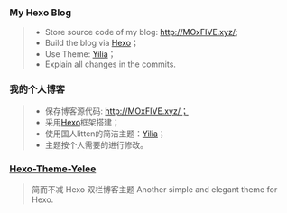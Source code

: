 
### My Hexo Blog
> - Store source code of my blog: http://MOxFIVE.xyz/;
> - Build the blog via [Hexo](https://hexo.io/)；
> - Use Theme: [Yilia](https://github.com/litten/hexo-theme-yilia)；
> - Explain all changes in the commits.

### 我的个人博客
> - 保存博客源代码: http://MOxFIVE.xyz/；
> - 采用[Hexo](https://hexo.io/)框架搭建；
> - 使用国人litten的简洁主题：[Yilia](https://github.com/litten/hexo-theme-yilia)；
> - 主题按个人需要的进行修改。

### [Hexo-Theme-Yelee](https://github.com/MOxFIVE/hexo-theme-yelee)
> 简而不减 Hexo 双栏博客主题 Another simple and elegant theme for Hexo. 